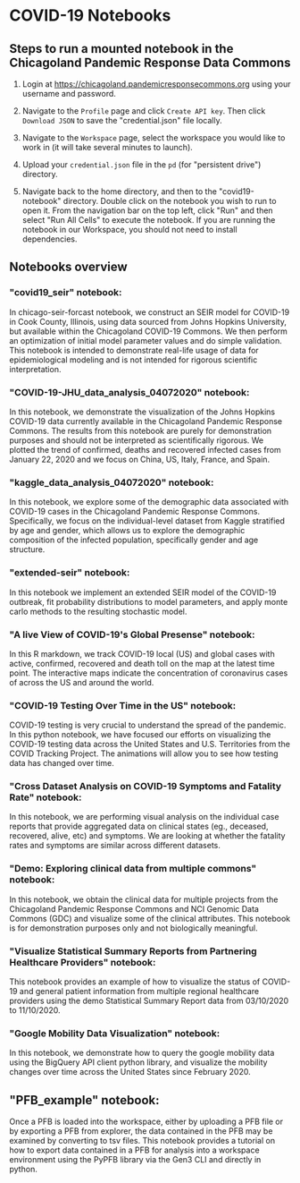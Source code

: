 # COVID-19 Notebooks


## Steps to run a mounted notebook in the Chicagoland Pandemic Response Data Commons

1. Login at https://chicagoland.pandemicresponsecommons.org using your username and password.

2. Navigate to the `Profile` page and click `Create API key`. Then click `Download JSON` to save the "credential.json" file locally.

3. Navigate to the `Workspace` page, select the workspace you would like to work in (it will take several minutes to launch).

4. Upload your `credential.json` file in the `pd` (for "persistent drive") directory.

5. Navigate back to the home directory, and then to the "covid19-notebook" directory. Double click on the notebook you wish to run to open it. From the navigation bar on the top left, click "Run" and then select "Run All Cells" to execute the notebook. If you are running the notebook in our Workspace, you should not need to install dependencies.


## Notebooks overview

### "covid19_seir" notebook:

In chicago-seir-forcast notebook, we construct an SEIR model for COVID-19 in Cook County, Illinois, using data sourced from Johns Hopkins University, but available within the Chicagoland COVID-19 Commons. We then perform an optimization of initial model parameter values and do simple validation. This notebook is intended to demonstrate real-life usage of data for epidemiological modeling and is not intended for rigorous scientific interpretation.

### "COVID-19-JHU_data_analysis_04072020" notebook:

In this notebook, we demonstrate the visualization of the Johns Hopkins COVID-19 data currently available in the Chicagoland Pandemic Response Commons. The results from this notebook are purely for demonstration purposes and should not be interpreted as scientifically rigorous. We plotted the trend of confirmed, deaths and recovered infected cases from January 22, 2020 and we focus on China, US, Italy, France, and Spain.

### "kaggle_data_analysis_04072020" notebook:

In this notebook, we explore some of the demographic data associated with COVID-19 cases in the Chicagoland Pandemic Response Commons. Specifically, we focus on the individual-level dataset from Kaggle stratified by age and gender, which allows us to explore the demographic composition of the infected population, specifically gender and age structure.

### "extended-seir" notebook:

In this notebook we implement an extended SEIR model of the COVID-19 outbreak,
fit probability distributions to model parameters, and apply monte carlo methods to the resulting stochastic model.

### "A live View of COVID-19's Global Presense" notebook:

In this R markdown, we track COVID-19 local (US) and global cases with active, confirmed, recovered and death toll on the map at the latest time point. The interactive maps indicate the concentration of coronavirus cases of across the US and around the world.

### "COVID-19 Testing Over Time in the US" notebook:

COVID-19 testing is very crucial to understand the spread of the pandemic. In this python notebook, we have focused our efforts on visualizing the COVID-19 testing data across the United States and U.S. Territories from the COVID Tracking Project. The animations will allow you to see how testing data has changed over time.

### "Cross Dataset Analysis on COVID-19 Symptoms and Fatality Rate" notebook:

In this notebook, we are performing visual analysis on the individual case reports that provide aggregated data on clinical states (eg., deceased, recovered, alive, etc) and symptoms. We are looking at whether the fatality rates and symptoms are similar across different datasets.

### "Demo: Exploring clinical data from multiple commons" notebook:

In this notebook, we obtain the clinical data for multiple projects from the Chicagoland Pandemic Response Commons and NCI Genomic Data Commons (GDC) and visualize some of the clinical attributes. This notebook is for demonstration purposes only and not biologically meaningful.

### "Visualize Statistical Summary Reports from Partnering Healthcare Providers" notebook:

This notebook provides an example of how to visualize the status of COVID-19 and general patient information from multiple regional healthcare providers using the demo Statistical Summary Report data from 03/10/2020 to 11/10/2020.

### "Google Mobility Data Visualization" notebook:

In this notebook, we demonstrate how to query the google mobility data using the BigQuery API client python library, and visualize the mobility changes over time across the United States since February 2020.


## "PFB_example" notebook:

Once a PFB is loaded into the workspace, either by uploading a PFB file or by exporting a PFB from explorer, the data contained in the PFB may be examined by converting to tsv files. This notebook provides a tutorial on how to export data contained in a PFB for analysis into a workspace environment using the PyPFB library via the Gen3 CLI and directly in python.
